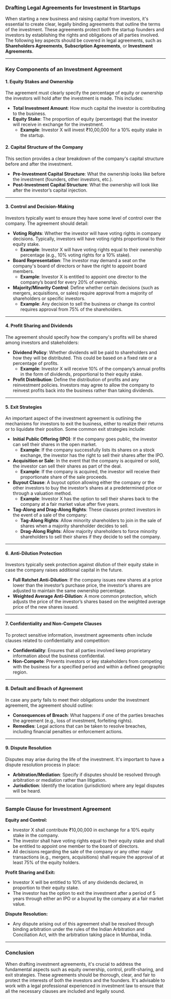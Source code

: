 ### **Drafting Legal Agreements for Investment in Startups**

When starting a new business and raising capital from investors, it's essential to create clear, legally binding agreements that outline the terms of the investment. These agreements protect both the startup founders and investors by establishing the rights and obligations of all parties involved. The following key aspects should be covered in legal agreements, such as **Shareholders Agreements**, **Subscription Agreements**, or **Investment Agreements**.

---

### **Key Components of an Investment Agreement**

#### **1. Equity Stakes and Ownership**
The agreement must clearly specify the percentage of equity or ownership the investors will hold after the investment is made. This includes:
- **Total Investment Amount**: How much capital the investor is contributing to the business.
- **Equity Stake**: The proportion of equity (percentage) that the investor will receive in exchange for the investment.
  - **Example**: Investor X will invest ₹10,00,000 for a 10% equity stake in the startup.

#### **2. Capital Structure of the Company**
This section provides a clear breakdown of the company's capital structure before and after the investment.
- **Pre-Investment Capital Structure**: What the ownership looks like before the investment (founders, other investors, etc.).
- **Post-Investment Capital Structure**: What the ownership will look like after the investor’s capital injection.

---

#### **3. Control and Decision-Making**
Investors typically want to ensure they have some level of control over the company. The agreement should detail:
- **Voting Rights**: Whether the investor will have voting rights in company decisions. Typically, investors will have voting rights proportional to their equity stake.
  - **Example**: Investor X will have voting rights equal to their ownership percentage (e.g., 10% voting rights for a 10% stake).
- **Board Representation**: The investor may demand a seat on the company's board of directors or have the right to appoint board members.
  - **Example**: Investor X is entitled to appoint one director to the company’s board for every 20% of ownership.
- **Majority/Minority Control**: Define whether certain decisions (such as mergers, acquisitions, or sales) require approval from a majority of shareholders or specific investors.
  - **Example**: Any decision to sell the business or change its control requires approval from 75% of the shareholders.

---

#### **4. Profit Sharing and Dividends**
The agreement should specify how the company's profits will be shared among investors and stakeholders:
- **Dividend Policy**: Whether dividends will be paid to shareholders and how they will be distributed. This could be based on a fixed rate or a percentage of profits.
  - **Example**: Investor X will receive 10% of the company’s annual profits in the form of dividends, proportional to their equity stake.
- **Profit Distribution**: Define the distribution of profits and any reinvestment policies. Investors may agree to allow the company to reinvest profits back into the business rather than taking dividends.
  
---

#### **5. Exit Strategies**
An important aspect of the investment agreement is outlining the mechanisms for investors to exit the business, either to realize their returns or to liquidate their position. Some common exit strategies include:
- **Initial Public Offering (IPO)**: If the company goes public, the investor can sell their shares in the open market.
  - **Example**: If the company successfully lists its shares on a stock exchange, the investor has the right to sell their shares after the IPO.
- **Acquisition or Sale**: In the event that the company is acquired or sold, the investor can sell their shares as part of the deal.
  - **Example**: If the company is acquired, the investor will receive their proportionate share of the sale proceeds.
- **Buyout Clause**: A buyout option allowing either the company or the other investors to buy the investor’s shares at a predetermined price or through a valuation method.
  - **Example**: Investor X has the option to sell their shares back to the company at a fair market value after five years.
- **Tag-Along and Drag-Along Rights**: These clauses protect investors in the event of a sale of the company:
  - **Tag-Along Rights**: Allow minority shareholders to join in the sale of shares when a majority shareholder decides to sell.
  - **Drag-Along Rights**: Allow majority shareholders to force minority shareholders to sell their shares if they decide to sell the company.

---

#### **6. Anti-Dilution Protection**
Investors typically seek protection against dilution of their equity stake in case the company raises additional capital in the future.
- **Full Ratchet Anti-Dilution**: If the company issues new shares at a price lower than the investor’s purchase price, the investor’s shares are adjusted to maintain the same ownership percentage.
- **Weighted Average Anti-Dilution**: A more common protection, which adjusts the price of the investor’s shares based on the weighted average price of the new shares issued.

---

#### **7. Confidentiality and Non-Compete Clauses**
To protect sensitive information, investment agreements often include clauses related to confidentiality and competition:
- **Confidentiality**: Ensures that all parties involved keep proprietary information about the business confidential.
- **Non-Compete**: Prevents investors or key stakeholders from competing with the business for a specified period and within a defined geographic region.

---

#### **8. Default and Breach of Agreement**
In case any party fails to meet their obligations under the investment agreement, the agreement should outline:
- **Consequences of Breach**: What happens if one of the parties breaches the agreement (e.g., loss of investment, forfeiting rights).
- **Remedies**: Legal actions that can be taken to resolve breaches, including financial penalties or enforcement actions.

---

#### **9. Dispute Resolution**
Disputes may arise during the life of the investment. It's important to have a dispute resolution process in place:
- **Arbitration/Mediation**: Specify if disputes should be resolved through arbitration or mediation rather than litigation.
- **Jurisdiction**: Identify the location (jurisdiction) where any legal disputes will be heard.

---

### **Sample Clause for Investment Agreement**

**Equity and Control:**
- Investor X shall contribute ₹10,00,000 in exchange for a 10% equity stake in the company. 
- The investor shall have voting rights equal to their equity stake and shall be entitled to appoint one member to the board of directors.
- All decisions regarding the sale of the company or any other major transactions (e.g., mergers, acquisitions) shall require the approval of at least 75% of the equity holders.

**Profit Sharing and Exit:**
- Investor X will be entitled to 10% of any dividends declared, in proportion to their equity stake.
- The investor has the option to exit the investment after a period of 5 years through either an IPO or a buyout by the company at a fair market value.

**Dispute Resolution:**
- Any dispute arising out of this agreement shall be resolved through binding arbitration under the rules of the Indian Arbitration and Conciliation Act, with the arbitration taking place in Mumbai, India.

---

### **Conclusion**

When drafting investment agreements, it's crucial to address the fundamental aspects such as equity ownership, control, profit-sharing, and exit strategies. These agreements should be thorough, clear, and fair to protect the interests of both the investors and the founders. It's advisable to work with a legal professional experienced in investment law to ensure that all the necessary clauses are included and legally sound.